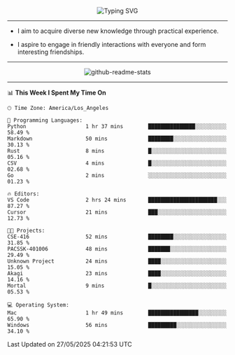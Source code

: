 <p align="center">
  <img src="https://readme-typing-svg.demolab.com?font=Fira+Code&weight=500&size=32&duration=2500&pause=1600&center=true&vCenter=true&random=false&width=1024&height=64&lines=Hi+there+%F0%9F%91%8B;I'm+delighted+you+could+make+it+here+%F0%9F%8E%89;I'm+Harry%2C+a+college+student+still+finding+my+way" alt="Typing SVG" />
</p>


---


- I aim to acquire diverse new knowledge through practical experience.

- I aspire to engage in friendly interactions with everyone and form interesting friendships.


---


<p align="center">
  <img src="https://github-readme-stats.vercel.app/api?username=Harry-Jing&show_icons=true" alt="github-readme-stats"/>
</p>


---

<!--START_SECTION:waka-->
📊 **This Week I Spent My Time On** 

```text
🕑︎ Time Zone: America/Los_Angeles

💬 Programming Languages: 
Python                   1 hr 37 mins        ███████████████░░░░░░░░░░   58.49 % 
Markdown                 50 mins             ████████░░░░░░░░░░░░░░░░░   30.13 % 
Rust                     8 mins              █░░░░░░░░░░░░░░░░░░░░░░░░   05.16 % 
CSV                      4 mins              █░░░░░░░░░░░░░░░░░░░░░░░░   02.68 % 
Go                       2 mins              ░░░░░░░░░░░░░░░░░░░░░░░░░   01.23 % 

🔥 Editors: 
VS Code                  2 hrs 24 mins       ██████████████████████░░░   87.27 % 
Cursor                   21 mins             ███░░░░░░░░░░░░░░░░░░░░░░   12.73 % 

🐱‍💻 Projects: 
CSE-416                  52 mins             ████████░░░░░░░░░░░░░░░░░   31.85 % 
PACSSK-401006            48 mins             ███████░░░░░░░░░░░░░░░░░░   29.49 % 
Unknown Project          24 mins             ████░░░░░░░░░░░░░░░░░░░░░   15.05 % 
Akagi                    23 mins             ████░░░░░░░░░░░░░░░░░░░░░   14.16 % 
Mortal                   9 mins              █░░░░░░░░░░░░░░░░░░░░░░░░   05.53 % 

💻 Operating System: 
Mac                      1 hr 49 mins        ████████████████░░░░░░░░░   65.90 % 
Windows                  56 mins             █████████░░░░░░░░░░░░░░░░   34.10 % 
```


 Last Updated on 27/05/2025 04:21:53 UTC
<!--END_SECTION:waka-->
